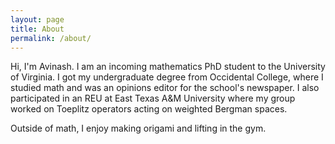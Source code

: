 ```yaml
---
layout: page
title: About
permalink: /about/
---
```


Hi, I'm Avinash. I am an incoming mathematics PhD student to the University of Virginia. I got my undergraduate degree from Occidental College, where I studied math and was an opinions editor for the school's newspaper. I also participated in an REU at East Texas A&M University where my group worked on Toeplitz operators acting on weighted Bergman spaces.

Outside of math, I enjoy making origami and lifting in the gym.
